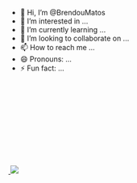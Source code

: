 - 👋 Hi, I’m @BrendouMatos
- 👀 I’m interested in ...
- 🌱 I’m currently learning ...
- 💞️ I’m looking to collaborate on ...
- 📫 How to reach me ...
- 😄 Pronouns: ...
- ⚡ Fun fact: ...

<dis>
  <a href="https://github.com/brendoumatos">
    <img height="180em" scr="https://github-readme-stats.vercel.app/api?username=brendoumatos&show_icons=true&theme=dracula&include_all_commits=true&count_private=true" />
    <img heitht="180em" src="https://github-readme-stats-vercel.app/api/top_langs/?username=brendoumatos&layout=compact&langs_count=16&theme=dracula" />
</div>
